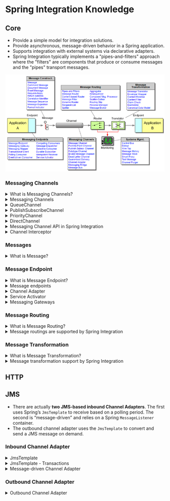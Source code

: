 # Spring Integration Knowledge

## Core
+ Provide a simple model for integration solutions.
+ Provide asynchronous, message-driven behavior in a Spring application.
+ Supports integration with external systems via declarative adapters.
+ Spring Integration typically implements a "pipes-and-filters" approach where the "filters" are components that produce or consume messages and the "pipes" transport messages.

![](images/overview.png)

### Messaging Channels

<details>
  <summary>What is Messaging Channels?</summary>
  <br/>
  
  The `MessageChannel` decouples message producers from messgae consumers.

  ```
  public interface MessageChannel {

      boolean send(Message message);

      boolean send(Message message, long timeout);
  }
  ```
  _`MessageChannel` interface_
</details>
<details>
  <br/>
  <summary>Messaging Channels</summary>
  
  + Messaging Channels in EIP
  
  ![](images/Messaging_Channels.jpeg)
  
  + Messaging Channels in Spring Integration
    + QueueChannel
    + PublishSubscribeChannel
    + PriorityChannel
    + DirectChannel
    + ...
</details>
<details>
  <br/>
  <summary>QueueChannel</summary>
  
  The `QueueChannel` implementation wraps a queue. The QueueChannel has point-to-point semantics. In other words, even if the channel has multiple consumers, only one of them should receive any Message sent to that channel.
  
  ```
  public QueueChannel(int capacity)
  ```
  
  If the queue has reached capacity, the sender blocks until room is available in the queue.
</details>
<details>
  <br/>
  <summary>PublishSubscribeChannel</summary>
  
  The `PublishSubscribeChannel` implementation broadcasts any Message sent to it to all of its subscribed handlers. This is most often used for sending event messages and the `PublishSubscribeChannel` is intended for sending only.
  
</details>
<details>
  <br/>
  <summary>PriorityChannel</summary>
  
  `PriorityChannel` is an alternative implementation that allows for messages to be ordered within the channel based upon a priority. By default, the priority is determined by the priority header within each message. A comparator of type `Comparator<Message<?>>` can be provided to the `PriorityChannel` constructor.
  
</details>
<details>
  <br/>
  <summary>DirectChannel</summary>
  
  The `DirectChannel` has point-to-point semantics but it implements the `SubscribableChannel` interface instead of the `PollableChannel` interface, so it dispatches messages directly to a subscriber. It sends each Message to a single subscribed `MessageHandler`.
  
</details>
<details>
  <br/>
  <summary>Messaging Channel API in Spring Integration</summary>
  
   These two sub-interfaces that define the buffering (pollable) and non-buffering (subscribable) channel behavior.
   
   ```
   public interface PollableChannel extends MessageChannel {

      Message<?> receive();

      Message<?> receive(long timeout);

   }
   ```
   **_PollableChannel_**
   ```
   public interface SubscribableChannel extends MessageChannel {

      boolean subscribe(MessageHandler handler);

      boolean unsubscribe(MessageHandler handler);

   }
   ```
   **_SubscribableChannel_**
</details>

<details>
  <br/>
  <summary>Channel Interceptor</summary>
  
  The `ChannelInterceptor` strategy interface
  ```
  public interface ChannelInterceptor {

      Message<?> preSend(Message<?> message, MessageChannel channel);

      void postSend(Message<?> message, MessageChannel channel, boolean sent);

      void afterSendCompletion(Message<?> message, MessageChannel channel, boolean sent, Exception ex);

      boolean preReceive(MessageChannel channel);

      Message<?> postReceive(Message<?> message, MessageChannel channel);

      void afterReceiveCompletion(Message<?> message, MessageChannel channel, Exception ex);
  }
  ```
  After implementing the interface, registering the interceptor with a channel
  
  ```
  channel.addInterceptor(someChannelInterceptor);
  ```
</details>

### Messages
<details>
  <summary>What is Message?</summary>
  <br/>

  The Spring Integration `Message` is a generic container for data.
  ```
  public interface Message<T> {

      T getPayload();

      MessageHeaders getHeaders();

  }
  ```
</details>

### Message Endpoint
<details>
  <summary>What is Message Endpoint?</summary>
  <br/>

  A Message Endpoint represents the “**filter**” of a _pipes-and-filters_ architecture. One of the primary goals is to simplify the development of enterprise integration solutions.
  
  In other words, you should **not** implement the consumer or producer directly. Instead, you can **focus on** your business implementation. 
  
  Just as a controller handles HTTP requests, the message endpoint handles messages. Just as controllers are mapped to URL patterns, message endpoints are mapped to message channels.
  
</details>
<details>
  <summary>Message endpoints</summary>
  <br/>
  
  + Messgae endpoints in EIP
  
  ![](images/message_endpoint.jpeg)
  
  + Messgae endpoints in Spring Integration
    + Channel Adapter
    + Service Activator
    + Messaging Gateways
</details>
<details>
  <summary>Channel Adapter</summary>
  <br/>
  A channel adapter is a message endpoint that enables connecting a single sender or receiver to a message channel. Spring Integration provides a number of adapters to support various transports, such as JMS, file, HTTP, ...

  Concretely, inbound adapters are at the beginning of a flow, outbound adapters terminate a flow.

  **Configuring An Inbound Channel Adapter**

  ![](images/inbound-channel-endpoint.jpg)
  
  ```
  public class SourceService {

      @InboundChannelAdapter(channel = "channel1", poller = @Poller(fixedRate = "5000"))
      Object method1() {
          ...
      }

      @InboundChannelAdapter(channel = "channel2", poller = @Poller(cron = "30 * 9-17 * * MON-FRI"))
      Object method2() {
          ...
      }
  }
  ```
  _code snippet_

  **Configuring An Outbound Channel Adapter**

  ![](images/outbound-channel-adapter.jpg)

  ```
  public class MyPojo {

      @ServiceActivator(channel = "channel1")
      void handle(Object payload) {
          ...
      }
  }
  ```
  _code snippet_
</details>
<details>
  <summary>Service Activator</summary>
  <br/>
  The Service Activator is any POJO that defines the @ServiceActivator annotation on a given method. This allows us to execute any method on our POJO when a message is received from an inbound channel, and it allows us to write messages to an outward channel.
  
  ![](images/service-activator.jpg)

  ```
  @ServiceActivator(inputChannel = "myInputChannel", outputChannel = "myOutputChannel")
  public String toUppercase(Message<String> message) {
      System.out.println("Received message from myInputChannel : " + message.getPayload());

      return message.getPayload().toUpperCase();
  }
  ```
  _code snippet_

</details>
<details>
  <summary>Messaging Gateways</summary>
  <br/>
  Gateways are used to send and receive messages. Gateways are two-way (request/reply).

  Inbound gateways are where some external system sends a request and Spring Integration replies. Outbound gateways are where Spring Integration makes the request and some external system replies.
  
  ```
  @MessagingGateway // it also a bean
  public interface CustomGateway {

    @Gateway(requestChannel = "myUpperCaseChannel")
    public String sendToUppercaseChannel(String message);

  }
  ```
  
</details>

### Message Routing
<details>
  <summary>What is Message Routing?</summary>
  <br/>
  
</details>
<details>
  <br/>
  <summary>Message routings are supported by Spring Integration</summary>
  
</details>

### Message Transformation
<details>
  <summary>What is Message Transformation?</summary>
  <br/>
  
</details>
<details>
  <summary>Message transformation support by Spring Integration</summary>
  <br/>
  
</details>

## HTTP
## JMS
+ There are actually **two JMS-based inbound Channel Adapters**. The first uses Spring’s `JmsTemplate` to receive based on a polling period. The second is “message-driven” and relies on a Spring `MessageListener` container. 
+ The outbound channel adapter uses the `JmsTemplate` to convert and send a JMS message on demand.
### Inbound Channel Adapter
<details>
  <summary>JmsTemplate</summary>
  <br/>
  
  The `JmsTemplate` apply for a polling period.

  ```
  @Bean
  @InboundChannelAdapter(value = "exampleChannel", poller = @Poller(fixedRate = "30000"))
  public MessageSource<Object> jmsIn(ConnectionFactory connectionFactory) {
      JmsDestinationPollingSource source = new JmsDestinationPollingSource(new JmsTemplate(connectionFactory));
      source.setDestinationName("inQueue");
      return source;
  }
  ```
   _code snippet_

  If extract-payload is set to true (the default), the received JMS Message is passed through the MessageConverter
</details>
<details>
  <summary>JmsTemplate - Transactions</summary>
  <br/>

</details>
<details>
  <summary>Message-driven Channel Adapter</summary>
  <br/>
  
  The “message-driven” relies on a Spring `MessageListener` container. You have to provide 3 main beans such as: `JmsMessageDrivenEndpoint`, `AbstractMessageListenerContainer` , `ChannelPublishingJmsMessageListener`.
  
  ```
  @Bean
  public JmsMessageDrivenEndpoint jmsIn() {
      JmsMessageDrivenEndpoint endpoint = new JmsMessageDrivenEndpoint(container(), listener());
      return endpoint;
  }
  @Bean
  public AbstractMessageListenerContainer container() {
      DefaultMessageListenerContainer container = new DefaultMessageListenerContainer();
      container.setConnectionFactory(cf());
      container.setDestinationName("inQueue");
      return container;
  }

  @Bean
  public ChannelPublishingJmsMessageListener listener() {
      ChannelPublishingJmsMessageListener listener = new ChannelPublishingJmsMessageListener();
      listener.setRequestChannelName("exampleChannel");
      return listener;
  }
  ```
</details>

### Outbound Channel Adapter
<details>
  <summary>Outbound Channel Adapter</summary>
  <br/>
  
  The `JmsSendingMessageHandler` implements the `MessageHandler` interface and is capable of converting Spring Integration `Messages` to JMS messages and then sending to a JMS destination.

  ```
  @Bean
  @ServiceActivator(inputChannel = "exampleChannel")
  public MessageHandler jmsOut() {
      JmsSendingMessageHandler handler = new JmsSendingMessageHandler(new JmsTemplate(connectionFactory));
      handler.setDestinationName("outQueue");
      return handler;
  }
  ```
</details>
